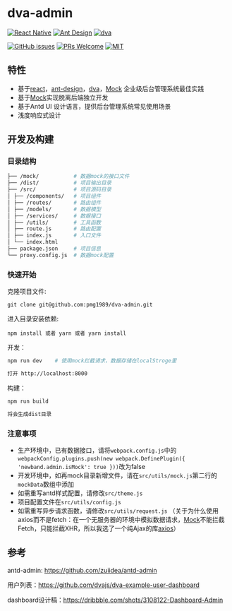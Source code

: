 # dva-admin

[![React Native](https://img.shields.io/badge/react-^15.4.1-brightgreen.svg?style=flat-square)](https://github.com/facebook/react)
[![Ant Design](https://img.shields.io/badge/ant--design-^2.7.0-yellowgreen.svg?style=flat-square)](https://github.com/ant-design/ant-design)
[![dva](https://img.shields.io/badge/dva-^1.1.0-orange.svg?style=flat-square)](https://github.com/dvajs/dva)

[![GitHub issues](https://img.shields.io/github/issues/zuiidea/antd-admin.svg?style=flat-square)](https://github.com/pmg1989/dva-admin/issues)
[![PRs Welcome](https://img.shields.io/badge/PRs-welcome-brightgreen.svg?style=flat-square)](https://github.com/pmg1989/dva-admin/pulls)
[![MIT](https://img.shields.io/dub/l/vibe-d.svg?style=flat-square)](http://opensource.org/licenses/MIT)

## 特性

- 基于[react](https://github.com/facebook/react)，[ant-design](https://github.com/ant-design/ant-design)，[dva](https://github.com/dvajs/dva)，[Mock](https://github.com/nuysoft/Mock) 企业级后台管理系统最佳实践
- 基于[Mock](https://github.com/nuysoft/Mock)实现脱离后端独立开发
- 基于Antd UI 设计语言，提供后台管理系统常见使用场景
- 浅度响应式设计

## 开发及构建

### 目录结构

```bash
├── /mock/           # 数据mock的接口文件
├── /dist/           # 项目输出目录
├── /src/            # 项目源码目录
│ ├── /components/   # 项目组件
│ ├── /routes/       # 路由组件
│ ├── /models/       # 数据模型
│ ├── /services/     # 数据接口
│ ├── /utils/        # 工具函数
│ ├── route.js       # 路由配置
│ ├── index.js       # 入口文件
│ └── index.html     
├── package.json     # 项目信息
└── proxy.config.js  # 数据mock配置

```

### 快速开始

克隆项目文件:

```
git clone git@github.com:pmg1989/dva-admin.git
```

进入目录安装依赖:

```
npm install 或者 yarn 或者 yarn install
```

开发：

```bash
npm run dev    # 使用mock拦截请求，数据存储在localStroge里

打开 http://localhost:8000
```


构建：

```bash
npm run build

将会生成dist目录
```

### 注意事项

- 生产环境中，已有数据接口，请将`webpack.config.js`中的 `webpackConfig.plugins.push(new webpack.DefinePlugin({ 'newband.admin.isMock': true }))`改为false
- 开发环境中，如再mock目录新增文件，请在`src/utils/mock.js`第二行的`mockData`数组中添加
- 如需重写antd样式配置，请修改`src/theme.js`
- 项目配置文件在`src/utils/config.js`
- 如需重写异步请求函数，请修改`src/utils/request.js`
  （关于为什么使用axios而不是fetch：在一个无服务器的环境中模拟数据请求，[Mock](https://github.com/nuysoft/Mock)不能拦截Fetch，只能拦截XHR，所以我选了一个纯Ajax的库[axios](https://github.com/mzabriskie/axios)）

## 参考

antd-admin: https://github.com/zuiidea/antd-admin

用户列表：https://github.com/dvajs/dva-example-user-dashboard

dashboard设计稿：https://dribbble.com/shots/3108122-Dashboard-Admin
